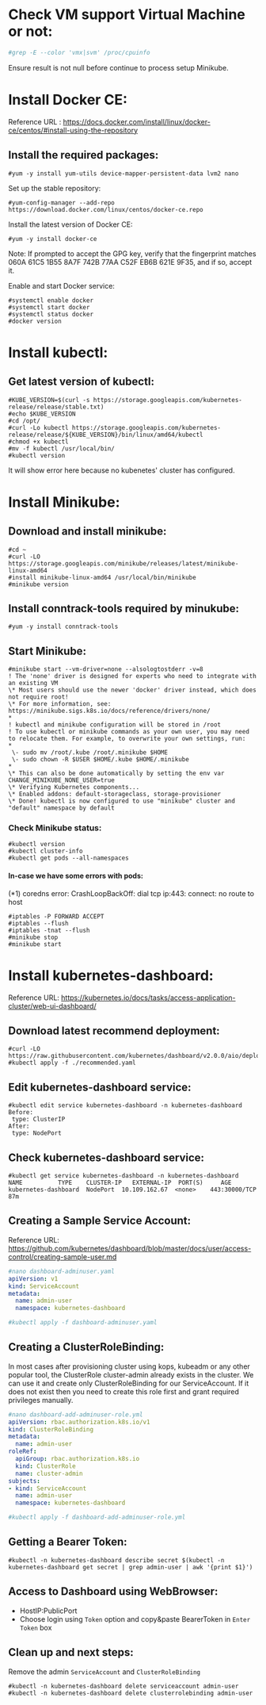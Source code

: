 # Check VM support Virtual Machine or not:

```sh
#grep -E --color 'vmx|svm' /proc/cpuinfo
```

Ensure result is not null before continue to process setup Minikube.



# Install Docker CE:

Reference URL : https://docs.docker.com/install/linux/docker-ce/centos/#install-using-the-repository

 

## Install the required packages:

```shell
#yum -y install yum-utils device-mapper-persistent-data lvm2 nano
```

 

Set up the stable repository:

```shell
#yum-config-manager --add-repo https://download.docker.com/linux/centos/docker-ce.repo
```

 

Install the latest version of Docker CE:

```shell
#yum -y install docker-ce
```

Note: If prompted to accept the GPG key, verify that the fingerprint matches 060A 61C5 1B55 8A7F 742B 77AA C52F EB6B 621E 9F35, and if so, accept it.

 

Enable and start Docker service:

```shell
#systemctl enable docker
#systemctl start docker
#systemctl status docker
#docker version
```

 

# Install kubectl:

## Get latest version of kubectl:

```shell
#KUBE_VERSION=$(curl -s https://storage.googleapis.com/kubernetes-release/release/stable.txt)
#echo $KUBE_VERSION
#cd /opt/
#curl -Lo kubectl https://storage.googleapis.com/kubernetes-release/release/${KUBE_VERSION}/bin/linux/amd64/kubectl
#chmod +x kubectl
#mv -f kubectl /usr/local/bin/
#kubectl version
```

 It will show error here because no kubenetes' cluster has configured.



# Install Minikube:

## Download and install minikube:

```shell
#cd ~
#curl -LO https://storage.googleapis.com/minikube/releases/latest/minikube-linux-amd64
#install minikube-linux-amd64 /usr/local/bin/minikube
#minikube version
```

 

## Install conntrack-tools required by minukube:

```shell
#yum -y install conntrack-tools
```

 

## Start Minikube:

```shell
#minikube start --vm-driver=none --alsologtostderr -v=8
! The 'none' driver is designed for experts who need to integrate with an existing VM
\* Most users should use the newer 'docker' driver instead, which does not require root!
\* For more information, see: https://minikube.sigs.k8s.io/docs/reference/drivers/none/
*
! kubectl and minikube configuration will be stored in /root
! To use kubectl or minikube commands as your own user, you may need to relocate them. For example, to overwrite your own settings, run:
*
 \- sudo mv /root/.kube /root/.minikube $HOME
 \- sudo chown -R $USER $HOME/.kube $HOME/.minikube
*
\* This can also be done automatically by setting the env var CHANGE_MINIKUBE_NONE_USER=true
\* Verifying Kubernetes components...
\* Enabled addons: default-storageclass, storage-provisioner
\* Done! kubectl is now configured to use "minikube" cluster and "default" namespace by default
```

 

### Check Minikube status:

```shell
#kubectl version
#kubectl cluster-info
#kubectl get pods --all-namespaces
```

 

#### In-case we have some errors with pods:

(*1) coredns error: CrashLoopBackOff: dial tcp ip:443: connect: no route to host

```shell
#iptables -P FORWARD ACCEPT
#iptables --flush
#iptables -tnat --flush
#minikube stop
#minikube start
```

 

# Install kubernetes-dashboard:

Reference URL: https://kubernetes.io/docs/tasks/access-application-cluster/web-ui-dashboard/

## Download latest recommend deployment:

```shell
#curl -LO https://raw.githubusercontent.com/kubernetes/dashboard/v2.0.0/aio/deploy/recommended.yaml
#kubectl apply -f ./recommended.yaml
```

 

## Edit kubernetes-dashboard service:

```shell
#kubectl edit service kubernetes-dashboard -n kubernetes-dashboard
Before:
 type: ClusterIP
After:
 type: NodePort
```

 

## Check kubernetes-dashboard service:

```
#kubectl get service kubernetes-dashboard -n kubernetes-dashboard
NAME          TYPE    CLUSTER-IP   EXTERNAL-IP  PORT(S)     AGE
kubernetes-dashboard  NodePort  10.109.162.67  <none>    443:30000/TCP  87m
```

 

## Creating a Sample Service Account:

Reference URL: https://github.com/kubernetes/dashboard/blob/master/docs/user/access-control/creating-sample-user.md

```yaml
#nano dashboard-adminuser.yaml
apiVersion: v1
kind: ServiceAccount
metadata:
  name: admin-user
  namespace: kubernetes-dashboard

#kubectl apply -f dashboard-adminuser.yaml
```




## Creating a ClusterRoleBinding:

In most cases after provisioning cluster using kops, kubeadm or any other popular tool, the ClusterRole cluster-admin already exists in the cluster. We can use it and create only ClusterRoleBinding for our ServiceAccount. If it does not exist then you need to create this role first and grant required privileges manually.

```yaml
#nano dashboard-add-adminuser-role.yml
apiVersion: rbac.authorization.k8s.io/v1
kind: ClusterRoleBinding
metadata:
  name: admin-user
roleRef:
  apiGroup: rbac.authorization.k8s.io
  kind: ClusterRole
  name: cluster-admin
subjects:
- kind: ServiceAccount
  name: admin-user
  namespace: kubernetes-dashboard

#kubectl apply -f dashboard-add-adminuser-role.yml
```

 

## Getting a Bearer Token:

```
#kubectl -n kubernetes-dashboard describe secret $(kubectl -n kubernetes-dashboard get secret | grep admin-user | awk '{print $1}')
```

 

## Access to Dashboard using WebBrowser:

- HostIP:PublicPort
- Choose login using `Token` option and copy&paste BearerToken in `Enter Token` box



## Clean up and next steps:

Remove the admin `ServiceAccount` and `ClusterRoleBinding`

```
#kubectl -n kubernetes-dashboard delete serviceaccount admin-user
#kubectl -n kubernetes-dashboard delete clusterrolebinding admin-user
```